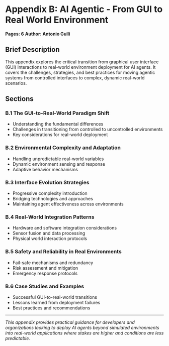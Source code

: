 # Appendix B: AI Agentic - From GUI to Real World Environment

**Pages: 6**
**Author: Antonio Gulli**

## Brief Description

This appendix explores the critical transition from graphical user interface (GUI) interactions to real-world environment deployment for AI agents. It covers the challenges, strategies, and best practices for moving agentic systems from controlled interfaces to complex, dynamic real-world scenarios.

## Sections

### B.1 The GUI-to-Real-World Paradigm Shift
- Understanding the fundamental differences
- Challenges in transitioning from controlled to uncontrolled environments
- Key considerations for real-world deployment

### B.2 Environmental Complexity and Adaptation
- Handling unpredictable real-world variables
- Dynamic environment sensing and response
- Adaptive behavior mechanisms

### B.3 Interface Evolution Strategies
- Progressive complexity introduction
- Bridging technologies and approaches
- Maintaining agent effectiveness across environments

### B.4 Real-World Integration Patterns
- Hardware and software integration considerations
- Sensor fusion and data processing
- Physical world interaction protocols

### B.5 Safety and Reliability in Real Environments
- Fail-safe mechanisms and redundancy
- Risk assessment and mitigation
- Emergency response protocols

### B.6 Case Studies and Examples
- Successful GUI-to-real-world transitions
- Lessons learned from deployment failures
- Best practices and recommendations

---

*This appendix provides practical guidance for developers and organizations looking to deploy AI agents beyond simulated environments into real-world applications where stakes are higher and conditions are less predictable.*